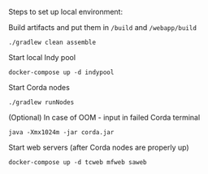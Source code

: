 Steps to set up local environment:


Build artifacts and put them in `/build` and `/webapp/build`

`./gradlew clean assemble`


Start local Indy pool

`docker-compose up -d indypool`


Start Corda nodes

`./gradlew runNodes`


(Optional) In case of OOM - input in failed Corda terminal

`java -Xmx1024m -jar corda.jar`


Start web servers (after Corda nodes are properly up)

`docker-compose up -d tcweb mfweb saweb`
